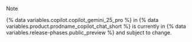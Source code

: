 > [!NOTE]
> {% data variables.copilot.copilot_gemini_25_pro %} in {% data variables.product.prodname_copilot_chat_short %} is currently in {% data variables.release-phases.public_preview %} and subject to change.
